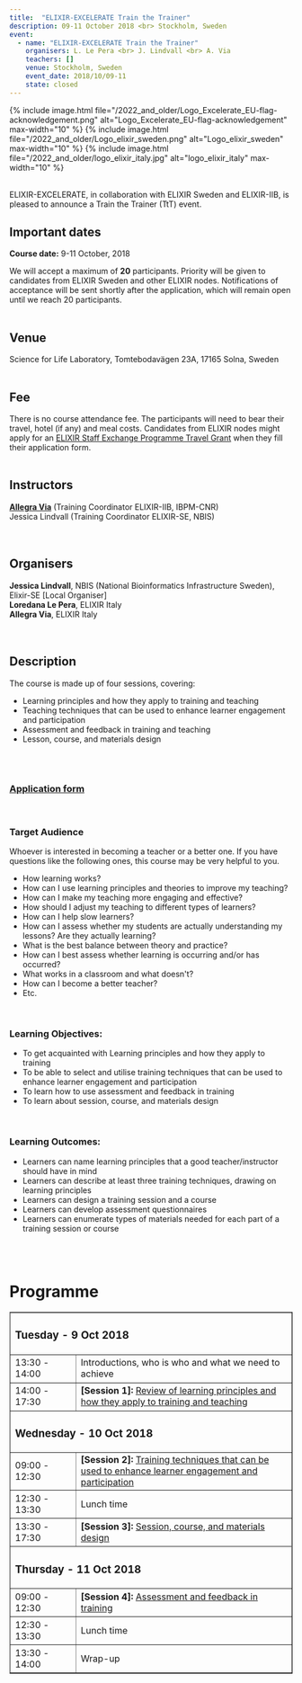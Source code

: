 ```yaml
---
title:  "ELIXIR-EXCELERATE Train the Trainer"
description: 09-11 October 2018 <br> Stockholm, Sweden
event:
  - name: "ELIXIR-EXCELERATE Train the Trainer"
    organisers: L. Le Pera <br> J. Lindvall <br> A. Via
    teachers: []
    venue: Stockholm, Sweden
    event_date: 2018/10/09-11
    state: closed
---
```


{% include image.html file="/2022_and_older/Logo_Excelerate_EU-flag-acknowledgement.png" alt="Logo_Excelerate_EU-flag-acknowledgement" max-width="10" %}
{% include image.html file="/2022_and_older/Logo_elixir_sweden.png" alt="Logo_elixir_sweden" max-width="10" %}
{% include image.html file="/2022_and_older/logo_elixir_italy.jpg" alt="logo_elixir_italy" max-width="10" %}


<br>
ELIXIR-EXCELERATE, in collaboration with ELIXIR Sweden and ELIXIR-IIB, is pleased to announce a Train the Trainer (TtT) event.
<br>

## Important dates
<b>Course date:</b> 9-11 October, 2018

We will accept a maximum of **20** participants. Priority will be given to candidates from ELIXIR Sweden and other ELIXIR nodes. Notifications of acceptance will be sent shortly after the application, which will remain open until we reach 20 participants.
<br>
<br>

## Venue
Science for Life Laboratory, Tomtebodavägen 23A, 17165 Solna, Sweden
<br>
<br>

## Fee
There is no course attendance fee. The participants will need to bear their travel, hotel (if any) and meal costs. Candidates from ELIXIR nodes might apply for an [ELIXIR Staff Exchange Programme Travel Grant](https://goo.gl/auzcnY) when they fill their application form.
<br>
<br>

## Instructors
[**Allegra Via**](../../../instructors/allegra_via.html) (Training Coordinator ELIXIR-IIB, IBPM-CNR)<br>
Jessica Lindvall (Training Coordinator ELIXIR-SE, NBIS)<br>
<br>
<br>

## Organisers
**Jessica Lindvall**, NBIS (National Bioinformatics Infrastructure Sweden), Elixir-SE [Local Organiser]<br>
**Loredana Le Pera**, ELIXIR Italy<br>
**Allegra Via**, ELIXIR Italy<br>
<br>
<br>

## Description
The course is made up of four sessions, covering:

* Learning principles and how they apply to training and teaching
* Teaching techniques that can be used to enhance learner engagement and participation
* Assessment and feedback in training and teaching
* Lesson, course, and materials design
<br>
<br>

### [Application form](https://goo.gl/forms/0vEyOWfOnEWyJqzk1)
<br>

### Target Audience
Whoever is interested in becoming a teacher or a better one.
If you have questions like the following ones, this course may be very helpful to you.

* How learning works?
* How can I use learning principles and theories to improve my teaching?
* How can I make my teaching more engaging and effective?
* How should I adjust my teaching to different types of learners?
* How can I help slow learners?
* How can I assess whether my students are actually understanding my lessons? Are they actually learning?
* What is the best balance between theory and practice?
* How can I best assess whether learning is occurring and/or has occurred?
* What works in a classroom and what doesn't?
* How can I become a better teacher?
* Etc.
<br>

### Learning Objectives:  
 * To get acquainted with Learning principles and how they apply to training
 * To be able to select and utilise training techniques that can be used to enhance learner engagement and participation
 * To learn how to use assessment and feedback in training
 * To learn about session, course, and materials design
<br>

### Learning Outcomes:
 * Learners can name learning principles that a good teacher/instructor should have in mind
 * Learners can describe at least three training techniques, drawing on learning principles
 * Learners can design a training session and a course
 * Learners can develop assessment questionnaires
 * Learners can enumerate types of materials needed for each part of a training session or course

<br>
<br>

# Programme
<table border="1">
<tr>
   <td colspan="2"><h3>Tuesday - 9 Oct 2018</h3></td>
</tr>
<tr>
   <td height="50" width="100">13:30 - 14:00</td>
   <td height="50">Introductions, who is who and what we need to achieve</td>
</tr>
<tr>
   <td height="50" width="100">14:00 - 17:30</td>
   <td height="50"><b>[Session 1]: </b><a href="https://github.com/ppalagi/EXCELERATE-TtT/blob/master/TtT_session_1.md"> Review of learning principles and how they apply to training and teaching</a></td>
</tr>

<tr>
   <td colspan="2"><h3>Wednesday - 10 Oct 2018</h3></td>
</tr>
<tr>
 <td height="50" width="100">09:00 - 12:30</td>
 <td height="50"><b>[Session 2]: </b><a href="https://github.com/ppalagi/EXCELERATE-TtT/blob/master/TtT_session_2.md"> Training techniques that can be used to enhance learner engagement and participation</a></td>
</tr>
<tr>
   <td height="50" width="100">12:30 - 13:30</td>
   <td height="50">Lunch time</td>
</tr>
<tr>
   <td height="50" width="100">13:30 - 17:30</td>
   <td height="50"><b>[Session 3]: </b><a href="https://github.com/ppalagi/EXCELERATE-TtT/blob/master/TtT_session_3.md"> Session, course, and materials design</a></td>
</tr>
<tr>
</tr>
<tr>
   <td colspan="2"><h3>Thursday - 11 Oct 2018</h3></td>
</tr>
<tr>
 <td height="50" width="100">09:00 - 12:30</td>
 <td height="50"><b>[Session 4]: </b><a href="https://github.com/ppalagi/EXCELERATE-TtT/blob/master/TtT_session_4.md"> Assessment and feedback in training</a></td>
</tr>
<tr>
   <td height="50" width="100">12:30 - 13:30</td>
   <td height="50">Lunch time</td>
</tr>
<tr>
   <td height="50" width="100">13:30 - 14:00</td>
   <td height="50">Wrap-up</td>
</tr>
</table>